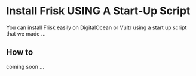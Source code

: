 # Install Frisk USING A Start-Up Script

You can install Frisk easily on DigitalOcean or Vultr using a start up script that we made ... 

## How to
coming soon ...